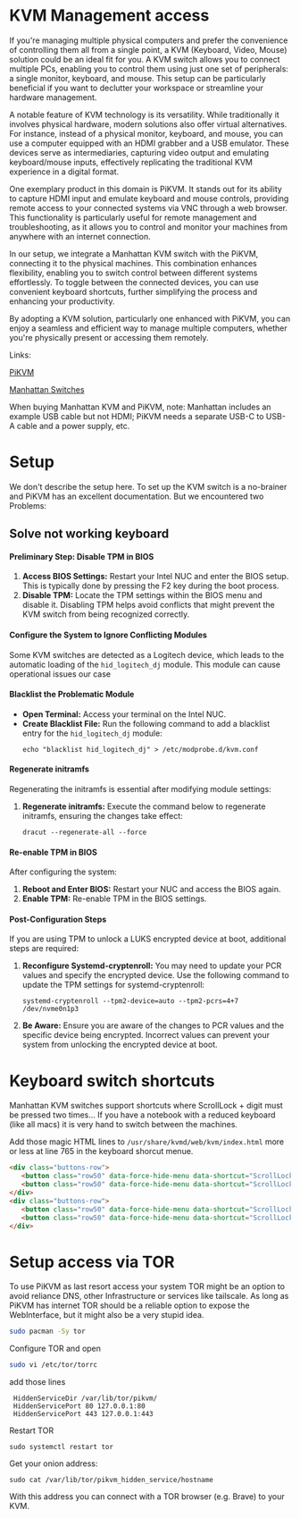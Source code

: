 
# KVM Management access

If you're managing multiple physical computers and prefer the convenience of controlling them all from a single point, a KVM (Keyboard, Video, Mouse) solution could be an ideal fit for you. A KVM switch allows you to connect multiple PCs, enabling you to control them using just one set of peripherals: a single monitor, keyboard, and mouse. This setup can be particularly beneficial if you want to declutter your workspace or streamline your hardware management.

A notable feature of KVM technology is its versatility. While traditionally it involves physical hardware, modern solutions also offer virtual alternatives. For instance, instead of a physical monitor, keyboard, and mouse, you can use a computer equipped with an HDMI grabber and a USB emulator. These devices serve as intermediaries, capturing video output and emulating keyboard/mouse inputs, effectively replicating the traditional KVM experience in a digital format.

One exemplary product in this domain is PiKVM. It stands out for its ability to capture HDMI input and emulate keyboard and mouse controls, providing remote access to your connected systems via VNC through a web browser. This functionality is particularly useful for remote management and troubleshooting, as it allows you to control and monitor your machines from anywhere with an internet connection.

In our setup, we integrate a Manhattan KVM switch with the PiKVM, connecting it to the physical machines. This combination enhances flexibility, enabling you to switch control between different systems effortlessly. To toggle between the connected devices, you can use convenient keyboard shortcuts, further simplifying the process and enhancing your productivity.

By adopting a KVM solution, particularly one enhanced with PiKVM, you can enjoy a seamless and efficient way to manage multiple computers, whether you're physically present or accessing them remotely.

Links:

[PiKVM](https://pikvm.org/)

[Manhattan Switches](https://manhattanproducts.eu/collections/kvm-switches)


When buying Manhattan KVM and PiKVM, note: Manhattan includes an example USB cable but not HDMI; PiKVM needs a separate USB-C to USB-A cable and a power supply, etc.



# Setup
We don't describe the setup here. To set up the KVM switch is a no-brainer and PiKVM has an excellent documentation.
But we encountered two Problems:

## Solve not working keyboard


#### Preliminary Step: Disable TPM in BIOS

1. **Access BIOS Settings:** Restart your Intel NUC and enter the BIOS setup. This is typically done by pressing the F2 key during the boot process.
2. **Disable TPM:** Locate the TPM settings within the BIOS menu and disable it. Disabling TPM helps avoid conflicts that might prevent the KVM switch from being recognized correctly.

#### Configure the System to Ignore Conflicting Modules

Some KVM switches are detected as a Logitech device, which leads to the automatic loading of the `hid_logitech_dj` module. This module can cause operational issues our case

#### Blacklist the Problematic Module

- **Open Terminal:** Access your terminal on the Intel NUC.
- **Create Blacklist File:** Run the following command to add a blacklist entry for the `hid_logitech_dj` module:
   ```
   echo "blacklist hid_logitech_dj" > /etc/modprobe.d/kvm.conf
   ```


#### Regenerate initramfs

Regenerating the initramfs is essential after modifying module settings:

1. **Regenerate initramfs:** Execute the command below to regenerate initramfs, ensuring the changes take effect:
   ```
   dracut --regenerate-all --force
   ```

#### Re-enable TPM in BIOS

After configuring the system:

1. **Reboot and Enter BIOS:** Restart your NUC and access the BIOS again.
2. **Enable TPM:** Re-enable TPM in the BIOS settings.

#### Post-Configuration Steps

If you are using TPM to unlock a LUKS encrypted device at boot, additional steps are required:

1. **Reconfigure Systemd-cryptenroll:** You may need to update your PCR values and specify the encrypted device. Use the following command to update the TPM settings for systemd-cryptenroll:
   ```
   systemd-cryptenroll --tpm2-device=auto --tpm2-pcrs=4+7 /dev/nvme0n1p3
   ```

2. **Be Aware:** Ensure you are aware of the changes to PCR values and the specific device being encrypted. Incorrect values can prevent your system from unlocking the encrypted device at boot.

# Keyboard switch shortcuts

Manhattan KVM switches support shortcuts where ScrollLock + digit must be pressed two times...
If you have a notebook with a reduced keyboard (like all macs) it is very hand to switch between the machines.

Add those magic HTML lines to ``/usr/share/kvmd/web/kvm/index.html`` more or less at line 765 in the keyboard shorcut menue.

```html
<div class="buttons-row">
   <button class="row50" data-force-hide-menu data-shortcut="ScrollLock ScrollLock ScrollLock ScrollLock Digit1">&bull; Screen 1</button>
   <button class="row50" data-force-hide-menu data-shortcut="ScrollLock ScrollLock ScrollLock ScrollLock Digit2">&bull; Screen 2</button>
</div>
<div class="buttons-row">
   <button class="row50" data-force-hide-menu data-shortcut="ScrollLock ScrollLock ScrollLock ScrollLock Digit3">&bull; Screen 3</button>
   <button class="row50" data-force-hide-menu data-shortcut="ScrollLock ScrollLock ScrollLock ScrollLock Digit4">&bull; Screen 4</button>
</div>
```

# Setup access via TOR

To use PiKVM as last resort access your system TOR might be an option to avoid reliance DNS, other Infrastructure or services like tailscale.
As long as PiKVM has internet TOR should be a reliable option to expose the WebInterface, but it might also be a very stupid idea.

```bash
sudo pacman -Sy tor
```

Configure TOR and open
```bash
sudo vi /etc/tor/torrc
```

add those lines

```
 HiddenServiceDir /var/lib/tor/pikvm/
 HiddenServicePort 80 127.0.0.1:80
 HiddenServicePort 443 127.0.0.1:443
```

Restart TOR
```
sudo systemctl restart tor
```

Get your onion address:

```
sudo cat /var/lib/tor/pikvm_hidden_service/hostname
````

With this address you can connect with a TOR browser (e.g. Brave) to your KVM.